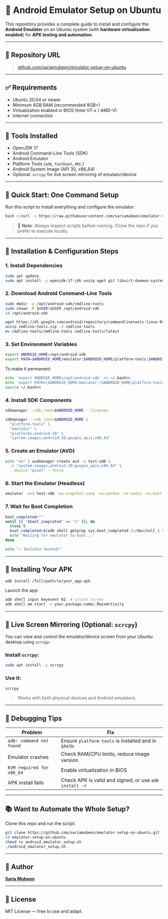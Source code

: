 # 🤖 Android Emulator Setup on Ubuntu

This repository provides a complete guide to install and configure the **Android Emulator** on an Ubuntu system (with **hardware virtualization enabled**) for **APK testing and automation**.

---

## 📅 Repository URL
> [github.com/sariamubeen/emulator-setup-on-ubuntu](https://github.com/sariamubeen/emulator-setup-on-ubuntu)

---

## ✅ Requirements

- Ubuntu 20.04 or newer
- Minimum 4GB RAM (recommended 8GB+)
- Virtualization enabled in BIOS (Intel VT-x / AMD-V)
- Internet connection

---

## 🧰 Tools Installed

- OpenJDK 17
- Android Command-Line Tools (SDK)
- Android Emulator
- Platform Tools (`adb`, `fastboot`, etc.)
- Android System Image (API 30, x86_64)
- Optional: `scrcpy` for live screen mirroring of emulator/device

---

## 🚀 Quick Start: One Command Setup

Run this script to install everything and configure the emulator:

```bash
bash <(curl -s https://raw.githubusercontent.com/sariamubeen/emulator-setup-on-ubuntu/main/android_emulator_setup.sh)
```

> 🔐 **Note**: Always inspect scripts before running. Clone the repo if you prefer to execute locally.

---

## 📁 Installation & Configuration Steps

### 1. Install Dependencies

```bash
sudo apt update
sudo apt install -y openjdk-17-jdk unzip wget git libvirt-daemon-system qemu-kvm bridge-utils
```

### 2. Download Android Command-Line Tools

```bash
sudo mkdir -p /opt/android-sdk/cmdline-tools
sudo chown -R $USER:$USER /opt/android-sdk
cd /opt/android-sdk

wget https://dl.google.com/android/repository/commandlinetools-linux-9477386_latest.zip -O cmdline-tools.zip
unzip cmdline-tools.zip -d cmdline-tools
mv cmdline-tools/cmdline-tools cmdline-tools/latest
```

### 3. Set Environment Variables

```bash
export ANDROID_HOME=/opt/android-sdk
export PATH=$ANDROID_HOME/emulator:$ANDROID_HOME/platform-tools:$ANDROID_HOME/cmdline-tools/latest/bin:$PATH
```

To make it permanent:

```bash
echo 'export ANDROID_HOME=/opt/android-sdk' >> ~/.bashrc
echo 'export PATH=\$ANDROID_HOME/emulator:\$ANDROID_HOME/platform-tools:\$ANDROID_HOME/cmdline-tools/latest/bin:\$PATH' >> ~/.bashrc
source ~/.bashrc
```

### 4. Install SDK Components

```bash
sdkmanager --sdk_root=$ANDROID_HOME --licenses

sdkmanager --sdk_root=$ANDROID_HOME \
  "platform-tools" \
  "emulator" \
  "platforms;android-30" \
  "system-images;android-30;google_apis;x86_64"
```

### 5. Create an Emulator (AVD)

```bash
echo "no" | avdmanager create avd -n test-x86 \
  -k "system-images;android-30;google_apis;x86_64" \
  --device "pixel" --force
```

### 6. Start the Emulator (Headless)

```bash
emulator -avd test-x86 -no-snapshot-save -no-window -no-audio -no-boot-anim &
```

### 7. Wait for Boot Completion

```bash
boot_completed=""
until [[ "$boot_completed" == "1" ]]; do
  sleep 5
  boot_completed=$(adb shell getprop sys.boot_completed 2>/dev/null | tr -d '\r')
  echo "Waiting for emulator to boot..."
done

echo "✅ Emulator booted!"
```

---

## 📲 Installing Your APK

```bash
adb install /full/path/to/your_app.apk
```

Launch the app:

```bash
adb shell input keyevent 82  # unlock screen
adb shell am start -n your.package.name/.MainActivity
```

---

## 🧪 Live Screen Mirroring (Optional: `scrcpy`)

You can view and control the emulator/device screen from your Ubuntu desktop using `scrcpy`:

### Install `scrcpy`:

```bash
sudo apt install -y scrcpy
```

### Use it:

```bash
scrcpy
```

> Works with both physical devices and Android emulators.

---

## 🔧 Debugging Tips

| Problem | Fix |
|--------|-----|
| `adb: command not found` | Ensure `platform-tools` is installed and in `$PATH` |
| Emulator crashes | Check RAM/CPU limits, reduce image version |
| `KVM required for x86_64` | Enable virtualization in BIOS |
| APK install fails | Check APK is valid and signed, or use `adb install -r` |

---

## 📚 Want to Automate the Whole Setup?

Clone this repo and run the script:

```bash
git clone https://github.com/sariamubeen/emulator-setup-on-ubuntu.git
cd emulator-setup-on-ubuntu
chmod +x android_emulator_setup.sh
./android_emulator_setup.sh
```

---

## 🎩 Author

**[Saria Mubeen](https://github.com/sariamubeen)**

---

## 📄 License

MIT License — free to use and adapt.

